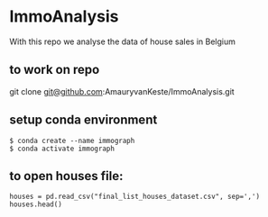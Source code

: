 # ImmoAnalysis
With this repo we analyse the data of house sales in Belgium

## to work on repo
git clone git@github.com:AmauryvanKeste/ImmoAnalysis.git

## setup conda environment
```
$ conda create --name immograph
$ conda activate immograph
```

## to open houses file:<br/>
```
houses = pd.read_csv("final_list_houses_dataset.csv", sep=',')
houses.head()
```

